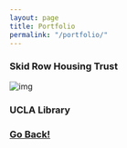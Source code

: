 ```yaml
---
layout: page
title: Portfolio
permalink: "/portfolio/"
---
```


### Skid Row Housing Trust

  ![img](../img/srht_cover.jpg)

### UCLA Library



### <a class="page-link" href="/">Go Back!</a>
